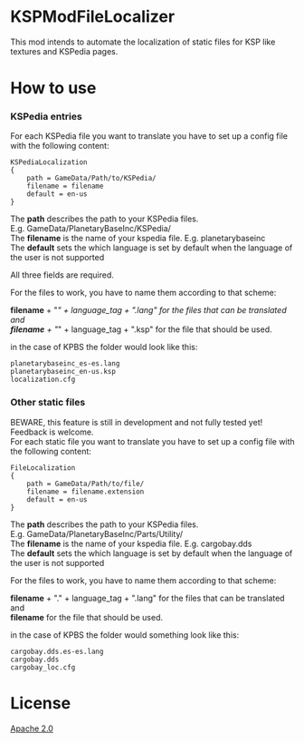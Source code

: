 # KSPModFileLocalizer
This mod intends to automate the localization of static files for KSP like textures and KSPedia pages.

# How to use


### KSPedia entries
For each KSPedia file you want to translate you have to set up a config file with the following content:

    KSPediaLocalization
    {
        path = GameData/Path/to/KSPedia/
        filename = filename
        default = en-us
    }
The <b>path</b> describes the path to your KSPedia files. E.g. GameData/PlanetaryBaseInc/KSPedia/   
The <b>filename</b> is the name of your kspedia file. E.g. planetarybaseinc  
The <b>default</b> sets the which language is set by default when the language of the user is not supported  

All three fields are required.

For the files to work, you have to name them according to that scheme:

<b>filename</b> + "_" + language_tag + ".lang" for the files that can be translated and  
<b>filename</b> + "_" + language_tag + ".ksp" for the file that should be used.  

in the case of KPBS the folder would look like this:

    planetarybaseinc_es-es.lang
    planetarybaseinc_en-us.ksp
    localization.cfg


### Other static files
BEWARE, this feature is still in development and not fully tested yet! Feedback is welcome.  
For each static file you want to translate you have to set up a config file with the following content:

    FileLocalization
    {
        path = GameData/Path/to/file/
        filename = filename.extension
        default = en-us
    }
The <b>path</b> describes the path to your KSPedia files. E.g. GameData/PlanetaryBaseInc/Parts/Utility/  
The <b>filename</b> is the name of your kspedia file. E.g. cargobay.dds  
The <b>default</b> sets the which language is set by default when the language of the user is not supported  

For the files to work, you have to name them according to that scheme:

    

<b>filename</b> + "." + language_tag + ".lang" for the files that can be translated and  
<b>filename</b> for the file that should be used.  

in the case of KPBS the folder would something look like this:  
    
    cargobay.dds.es-es.lang 
    cargobay.dds  
    cargobay_loc.cfg  


# License

[Apache 2.0](http://www.apache.org/licenses/LICENSE-2.0.html)
